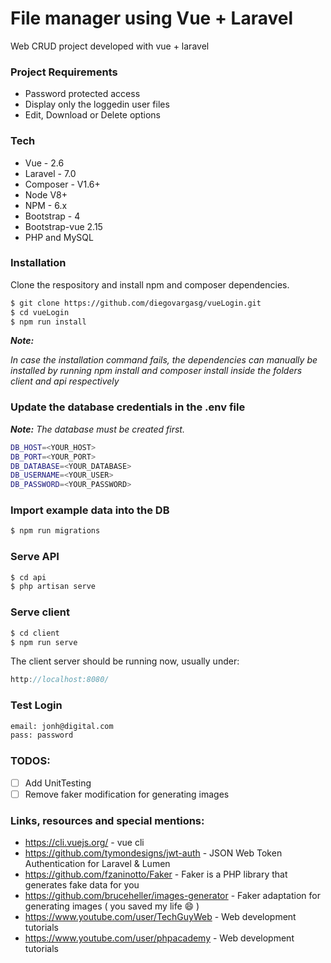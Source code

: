 # File manager using Vue + Laravel

Web CRUD project developed with vue + laravel

### Project Requirements

- Password protected access
- Display only the loggedin user files
- Edit, Download or Delete options

### Tech

- Vue - 2.6
- Laravel - 7.0
- Composer - V1.6+
- Node V8+
- NPM - 6.x
- Bootstrap - 4
- Bootstrap-vue 2.15
- PHP and MySQL

### Installation

Clone the respository and install npm and composer dependencies.

```sh
$ git clone https://github.com/diegovargasg/vueLogin.git
$ cd vueLogin
$ npm run install
```

**_Note:_**

_In case the installation command fails, the dependencies can manually be installed by running npm install and composer install inside the folders client and api respectively_

### Update the database credentials in the .env file

**_Note:_**
_The database must be created first._

```sh
DB_HOST=<YOUR_HOST>
DB_PORT=<YOUR_PORT>
DB_DATABASE=<YOUR_DATABASE>
DB_USERNAME=<YOUR_USER>
DB_PASSWORD=<YOUR_PASSWORD>
```

### Import example data into the DB

```sh
$ npm run migrations
```

### Serve API

```sh
$ cd api
$ php artisan serve
```

### Serve client

```sh
$ cd client
$ npm run serve
```

The client server should be running now, usually under:

```js
http://localhost:8080/
```

### Test Login

```sh
email: jonh@digital.com
pass: password
```

### TODOS:

- [ ] Add UnitTesting
- [ ] Remove faker modification for generating images

### Links, resources and special mentions:

- https://cli.vuejs.org/ - vue cli
- https://github.com/tymondesigns/jwt-auth - JSON Web Token Authentication for Laravel & Lumen
- https://github.com/fzaninotto/Faker - Faker is a PHP library that generates fake data for you
- https://github.com/bruceheller/images-generator - Faker adaptation for generating images ( you saved my life :smile: )
- https://www.youtube.com/user/TechGuyWeb - Web development tutorials
- https://www.youtube.com/user/phpacademy - Web development tutorials
